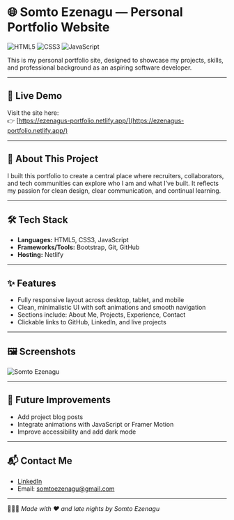 # 🌐 Somto Ezenagu — Personal Portfolio Website
![HTML5](https://img.shields.io/badge/HTML5-E34F26?logo=html5&logoColor=white)
![CSS3](https://img.shields.io/badge/CSS3-1572B6?logo=css3&logoColor=white)
![JavaScript](https://img.shields.io/badge/JavaScript-F7DF1E?logo=javascript&logoColor=black)


This is my personal portfolio site, designed to showcase my projects, skills, and professional background as an aspiring software developer.

---

## 🔗 Live Demo

Visit the site here:  
👉 [https://ezenagus-portfolio.netlify.app/](https://ezenagus-portfolio.netlify.app/)

---

## 📌 About This Project

I built this portfolio to create a central place where recruiters, collaborators, and tech communities can explore who I am and what I’ve built. It reflects my passion for clean design, clear communication, and continual learning.

---

## 🛠 Tech Stack

- **Languages:** HTML5, CSS3, JavaScript
- **Frameworks/Tools:** Bootstrap, Git, GitHub
- **Hosting:** Netlify

---

## ✨ Features

- Fully responsive layout across desktop, tablet, and mobile
- Clean, minimalistic UI with soft animations and smooth navigation
- Sections include: About Me, Projects, Experience, Contact
- Clickable links to GitHub, LinkedIn, and live projects

---

## 🖼 Screenshots 

![Somto Ezenagu](https://github.com/user-attachments/assets/e9f11bd8-a8ef-4136-b18c-b16d21c81345)


---

## 🧩 Future Improvements

- Add project blog posts
- Integrate animations with JavaScript or Framer Motion
- Improve accessibility and add dark mode

---

## 📬 Contact Me

- [LinkedIn](https://www.linkedin.com/in/somtoezenagu)
- Email: somtoezenagu@gmail.com

---

👨🏾‍💻 *Made with ❤️ and late nights by Somto Ezenagu*
